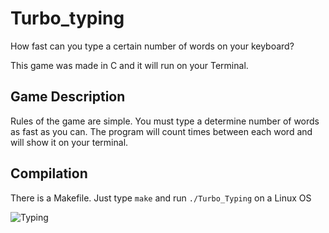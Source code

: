 # Turbo_typing
How fast can you type a certain number of words on your keyboard?

This game was made in C and it will run on your Terminal.

## Game Description

Rules of the game are simple. You must type a determine number of words as fast as you can.
The program will count times between each word and will show it on your terminal.

## Compilation

There is a Makefile. Just type `make` and run `./Turbo_Typing` on a Linux OS

![Typing](https://i.udemycdn.com/course/750x422/1122628_d72e.jpg)
